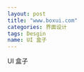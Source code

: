 ```yaml
---
layout: post
title: "www.boxui.com"
categories: 界面设计
tags: Desgin
name: UI 盒子
---
```

UI 盒子
<!--break-->
